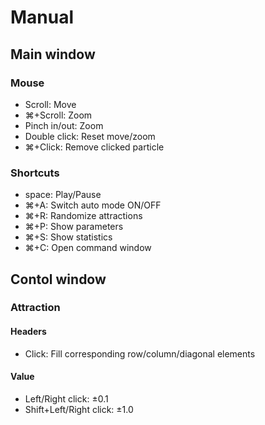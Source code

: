 # Manual

## Main window

### Mouse
- Scroll: Move
- ⌘+Scroll: Zoom
- Pinch in/out: Zoom
- Double click: Reset move/zoom
- ⌘+Click: Remove clicked particle

### Shortcuts
- space: Play/Pause
- ⌘+A: Switch auto mode ON/OFF
- ⌘+R: Randomize attractions
- ⌘+P: Show parameters
- ⌘+S: Show statistics
- ⌘+C: Open command window

## Contol window

### Attraction

#### Headers
- Click: Fill corresponding row/column/diagonal elements

#### Value

- Left/Right click: ±0.1
- Shift+Left/Right click: ±1.0

